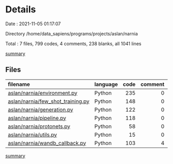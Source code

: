 # Details

Date : 2021-11-05 01:17:07

Directory /home/data_sapiens/programs/projects/aslan/narnia

Total : 7 files,  799 codes, 4 comments, 238 blanks, all 1041 lines

[summary](results.md)

## Files
| filename | language | code | comment | blank | total |
| :--- | :--- | ---: | ---: | ---: | ---: |
| [aslan/narnia/environment.py](/aslan/narnia/environment.py) | Python | 235 | 0 | 76 | 311 |
| [aslan/narnia/few_shot_training.py](/aslan/narnia/few_shot_training.py) | Python | 148 | 0 | 49 | 197 |
| [aslan/narnia/generation.py](/aslan/narnia/generation.py) | Python | 122 | 0 | 25 | 147 |
| [aslan/narnia/pipeline.py](/aslan/narnia/pipeline.py) | Python | 118 | 0 | 42 | 160 |
| [aslan/narnia/protonets.py](/aslan/narnia/protonets.py) | Python | 58 | 0 | 21 | 79 |
| [aslan/narnia/utils.py](/aslan/narnia/utils.py) | Python | 15 | 0 | 7 | 22 |
| [aslan/narnia/wandb_callback.py](/aslan/narnia/wandb_callback.py) | Python | 103 | 4 | 18 | 125 |

[summary](results.md)